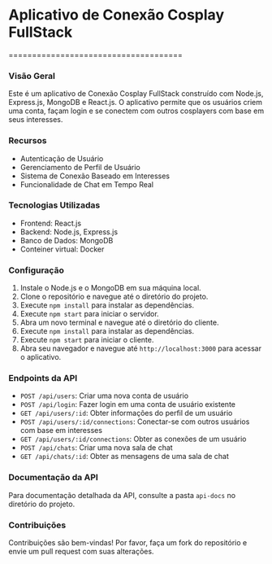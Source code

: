# Aplicativo de Conexão Cosplay FullStack
=====================================
### Visão Geral
Este é um aplicativo de Conexão Cosplay FullStack construído com Node.js, Express.js, MongoDB e React.js. O aplicativo permite que os usuários criem uma conta, façam login e se conectem com outros cosplayers com base em seus interesses.
### Recursos
* Autenticação de Usuário
* Gerenciamento de Perfil de Usuário
* Sistema de Conexão Baseado em Interesses
* Funcionalidade de Chat em Tempo Real
### Tecnologias Utilizadas
* Frontend: React.js
* Backend: Node.js, Express.js
* Banco de Dados: MongoDB
* Conteiner virtual: Docker
### Configuração
1. Instale o Node.js e o MongoDB em sua máquina local.
2. Clone o repositório e navegue até o diretório do projeto.
3. Execute `npm install` para instalar as dependências.
4. Execute `npm start` para iniciar o servidor.
5. Abra um novo terminal e navegue até o diretório do cliente.
6. Execute `npm install` para instalar as dependências.
7. Execute `npm start` para iniciar o cliente.
8. Abra seu navegador e navegue até `http://localhost:3000` para acessar o aplicativo.
### Endpoints da API
* `POST /api/users`: Criar uma nova conta de usuário
* `POST /api/login`: Fazer login em uma conta de usuário existente
* `GET /api/users/:id`: Obter informações do perfil de um usuário
* `POST /api/users/:id/connections`: Conectar-se com outros usuários com base em interesses
* `GET /api/users/:id/connections`: Obter as conexões de um usuário
* `POST /api/chats`: Criar uma nova sala de chat
* `GET /api/chats/:id`: Obter as mensagens de uma sala de chat
### Documentação da API
Para documentação detalhada da API, consulte a pasta `api-docs` no diretório do projeto.
### Contribuições
Contribuições são bem-vindas! Por favor, faça um fork do repositório e envie um pull request com suas alterações.
